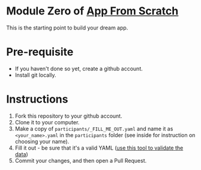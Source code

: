 # Module Zero of [App From Scratch](http://appfromscratch.com)This is the starting point to build your dream app.# Pre-requisite* If you haven't done so yet, create a github account.* Install git locally.# Instructions1. Fork this repository to your github account.1. Clone it to your computer.1. Make a copy of `participants/_FILL_ME_OUT.yaml` and name it as `<your_name>.yaml` in the `participants` folder (see inside for instruction on choosing your name).1. Fill it out - be sure that it's a valid YAML ([use this tool to validate the data](https://yaml-online-parser.appspot.com/))1. Commit your changes, and then open a Pull Request.